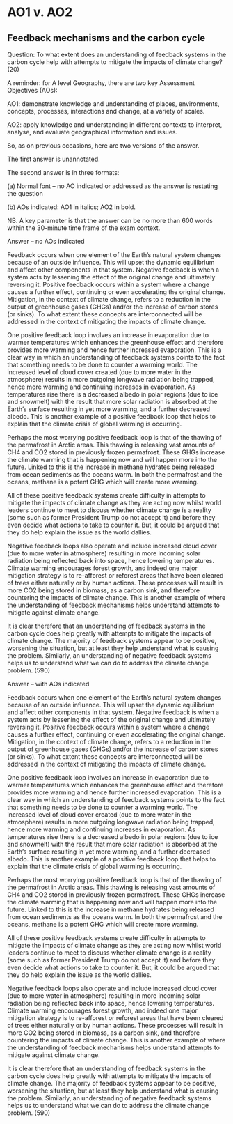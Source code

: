 # AO1 v. AO2

## Feedback mechanisms and the carbon cycle

Question: To what extent does an understanding of feedback systems in the carbon cycle help with attempts to mitigate the impacts of climate change? (20)

A reminder: for A level Geography, there are two key Assessment Objectives (AOs):

AO1: demonstrate knowledge and understanding of places, environments, concepts, processes, interactions and change, at a variety of scales.

AO2: apply knowledge and understanding in different contexts to interpret, analyse, and evaluate geographical information and issues.

So, as on previous occasions, here are two versions of the answer.

The first answer is unannotated.

The second answer is in three formats:

(a)   Normal font – no AO indicated or addressed as the answer is restating the question

(b)   AOs indicated: AO1 in italics; AO2 in bold.

NB. A key parameter is that the answer can be no more than 600 words within the 30-minute time frame of the exam context.

Answer – no AOs indicated

Feedback occurs when one element of the Earth’s natural system changes because of an outside influence. This will upset the dynamic equilibrium and affect other components in that system. Negative feedback is when a system acts by lessening the effect of the original change and ultimately reversing it. Positive feedback occurs within a system where a change causes a further effect, continuing or even accelerating the original change. Mitigation, in the context of climate change, refers to a reduction in the output of greenhouse gases (GHGs) and/or the increase of carbon stores (or sinks). To what extent these concepts are interconnected will be addressed in the context of mitigating the impacts of climate change.

One positive feedback loop involves an increase in evaporation due to warmer temperatures which enhances the greenhouse effect and therefore provides more warming and hence further increased evaporation. This is a clear way in which an understanding of feedback systems points to the fact that something needs to be done to counter a warming world. The increased level of cloud cover created (due to more water in the atmosphere) results in more outgoing longwave radiation being trapped, hence more warming and continuing increases in evaporation. As temperatures rise there is a decreased albedo in polar regions (due to ice and snowmelt) with the result that more solar radiation is absorbed at the Earth’s surface resulting in yet more warming, and a further decreased albedo. This is another example of a positive feedback loop that helps to explain that the climate crisis of global warming is occurring.

Perhaps the most worrying positive feedback loop is that of the thawing of the permafrost in Arctic areas. This thawing is releasing vast amounts of CH4 and CO2 stored in previously frozen permafrost. These GHGs increase the climate warming that is happening now and will happen more into the future. Linked to this is the increase in methane hydrates being released from ocean sediments as the oceans warm. In both the permafrost and the oceans, methane is a potent GHG which will create more warming.

All of these positive feedback systems create difficulty in attempts to mitigate the impacts of climate change as they are acting now whilst world leaders continue to meet to discuss whether climate change is a reality (some such as former President Trump do not accept it) and before they even decide what actions to take to counter it. But, it could be argued that they do help explain the issue as the world dallies.

Negative feedback loops also operate and include increased cloud cover (due to more water in atmosphere) resulting in more incoming solar radiation being reflected back into space, hence lowering temperatures. Climate warming encourages forest growth, and indeed one major mitigation strategy is to re-afforest or reforest areas that have been cleared of trees either naturally or by human actions. These processes will result in more CO2 being stored in biomass, as a carbon sink, and therefore countering the impacts of climate change. This is another example of where the understanding of feedback mechanisms helps understand attempts to mitigate against climate change.

It is clear therefore that an understanding of feedback systems in the carbon cycle does help greatly with attempts to mitigate the impacts of climate change. The majority of feedback systems appear to be positive, worsening the situation, but at least they help understand what is causing the problem. Similarly, an understanding of negative feedback systems helps us to understand what we can do to address the climate change problem. (590)

Answer – with AOs indicated

Feedback occurs when one element of the Earth’s natural system changes because of an outside influence. This will upset the dynamic equilibrium and affect other components in that system. Negative feedback is when a system acts by lessening the effect of the original change and ultimately reversing it. Positive feedback occurs within a system where a change causes a further effect, continuing or even accelerating the original change. Mitigation, in the context of climate change, refers to a reduction in the output of greenhouse gases (GHGs) and/or the increase of carbon stores (or sinks). To what extent these concepts are interconnected will be addressed in the context of mitigating the impacts of climate change.

One positive feedback loop involves an increase in evaporation due to warmer temperatures which enhances the greenhouse effect and therefore provides more warming and hence further increased evaporation. This is a clear way in which an understanding of feedback systems points to the fact that something needs to be done to counter a warming world. The increased level of cloud cover created (due to more water in the atmosphere) results in more outgoing longwave radiation being trapped, hence more warming and continuing increases in evaporation. As temperatures rise there is a decreased albedo in polar regions (due to ice and snowmelt) with the result that more solar radiation is absorbed at the Earth’s surface resulting in yet more warming, and a further decreased albedo. This is another example of a positive feedback loop that helps to explain that the climate crisis of global warming is occurring.

Perhaps the most worrying positive feedback loop is that of the thawing of the permafrost in Arctic areas. This thawing is releasing vast amounts of CH4 and CO2 stored in previously frozen permafrost. These GHGs increase the climate warming that is happening now and will happen more into the future. Linked to this is the increase in methane hydrates being released from ocean sediments as the oceans warm. In both the permafrost and the oceans, methane is a potent GHG which will create more warming.

All of these positive feedback systems create difficulty in attempts to mitigate the impacts of climate change as they are acting now whilst world leaders continue to meet to discuss whether climate change is a reality (some such as former President Trump do not accept it) and before they even decide what actions to take to counter it. But, it could be argued that they do help explain the issue as the world dallies.

Negative feedback loops also operate and include increased cloud cover (due to more water in atmosphere) resulting in more incoming solar radiation being reflected back into space, hence lowering temperatures. Climate warming encourages forest growth, and indeed one major mitigation strategy is to re-afforest or reforest areas that have been cleared of trees either naturally or by human actions. These processes will result in more CO2 being stored in biomass, as a carbon sink, and therefore countering the impacts of climate change. This is another example of where the understanding of feedback mechanisms helps understand attempts to mitigate against climate change.

It is clear therefore that an understanding of feedback systems in the carbon cycle does help greatly with attempts to mitigate the impacts of climate change. The majority of feedback systems appear to be positive, worsening the situation, but at least they help understand what is causing the problem. Similarly, an understanding of negative feedback systems helps us to understand what we can do to address the climate change problem. (590)
